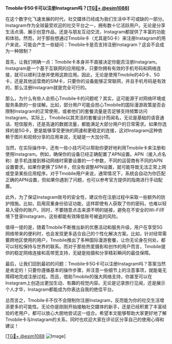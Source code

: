 **Tmobile卡5G卡可以注册Instagram吗？[[TG💪+ @esim1088](https://t.me/s/esim1088)]**

在这个数字化飞速发展的时代，社交媒体已经成为我们生活中不可或缺的一部分。Instagram作为全球最受欢迎的社交平台之一，拥有数十亿活跃用户。无论是分享生活点滴、展示创意作品，还是与朋友互动交流，Instagram都提供了丰富的功能和体验。然而，对于那些想通过Tmobile卡（尤其是5G卡）来注册Instagram的用户来说，可能会产生一些疑问：Tmobile卡是否支持注册Instagram？这会不会成为一种限制？

首先，让我们明确一点：Tmobile卡本身并不直接决定你能否注册Instagram。Instagram是一个基于互联网的应用程序，只要你拥有有效的手机号码和网络连接，就可以顺利注册并使用这款应用。因此，无论是使用Tmobile的4G卡、5G卡，还是其他运营商的SIM卡，只要你的设备能够正常联网，并且手机号码是有效的，那么注册Instagram就是完全可行的。

那么，为什么有些人会担心Tmobile卡的问题呢？其实，这可能源于对网络环境或服务条款的一些误解。比如，部分用户可能会担心Tmobile的国际漫游政策是否会限制Instagram的正常使用，或者他们的套餐流量是否足够支持频繁访问Instagram。实际上，Tmobile以其灵活的套餐设计而闻名，无论是基础的语音通话、短信服务，还是高速的数据流量，都能满足大部分用户的日常需求。如果你选择的是5G卡，更是能够享受更快的网速和更稳定的连接，这对Instagram这种依赖于图片和视频分享的应用来说，无疑是一大加分项。

当然，在实际操作中，还有一些小技巧可以帮助你更好地利用Tmobile卡来注册和使用Instagram。例如，确保你的设备已经正确配置了APN设置。APN（接入点名称）是手机连接到移动网络时需要设置的一个参数，不同的运营商有不同的APN设置要求。如果你更换了SIM卡，但没有调整APN设置，就可能导致无法正常上网或登录某些应用程序。对于Tmobile用户来说，通常情况下，系统会自动为你匹配正确的APN设置，但如果你遇到了问题，也可以参考官方提供的指南进行手动配置。

此外，为了保证Instagram账号的安全性，建议你在注册过程中采取一些额外的防护措施。比如，启用双重身份验证功能，这样即使有人获取了你的密码，也难以轻易入侵你的账户。同时，不要随意点击来源不明的链接，避免在不安全的Wi-Fi环境下登录Instagram，这些都能有效降低账号被盗的风险。

值得一提的是，随着Tmobile不断推出新的优惠活动和服务升级，用户在享受5G网络带来的便利时，也会发现更多适合自己的个性化解决方案。比如，针对经常需要跨地区使用的用户，Tmobile推出了多种国际漫游套餐，让你无论身在何处，都可以轻松保持与世界的联系。而对于那些热爱摄影和创作的用户而言，Tmobile提供的稳定网络连接和高带宽支持，无疑是拍摄和分享精彩瞬间的最佳保障。

最后，让我们回到最初的问题：Tmobile卡5G卡可以注册Instagram吗？答案当然是肯定的！只要你遵循基本的操作步骤，并注意一些细节上的注意事项，就能毫无障碍地完成注册过程。而且，借助Tmobile的强大网络支持，你甚至可以在Instagram上创造出更加生动、有趣的视觉内容。无论是记录旅行见闻，还是展示个人才华，Instagram都能成为你表达自我的绝佳平台。

总而言之，Tmobile卡不仅不会限制你注册Instagram，反而能为你的社交生活增添更多的可能性。无论你是刚刚开始接触社交媒体的新手，还是已经积累了丰富经验的老用户，都可以放心大胆地尝试这一组合。希望本文能够帮助大家更好地了解Tmobile卡与Instagram的关系，同时也欢迎大家在评论区分享自己的使用心得和建议！

[[TG💪+ @esim1088](https://t.me/s/esim1088) ![Image](https://i.postimg.cc/4NQfJmqS/Snipaste-2025-05-13-00-14-12.png)]